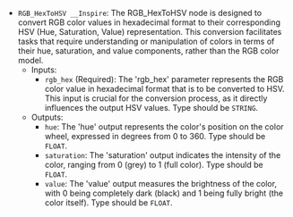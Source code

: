 - `RGB_HexToHSV __Inspire`: The RGB_HexToHSV node is designed to convert RGB color values in hexadecimal format to their corresponding HSV (Hue, Saturation, Value) representation. This conversion facilitates tasks that require understanding or manipulation of colors in terms of their hue, saturation, and value components, rather than the RGB color model.
    - Inputs:
        - `rgb_hex` (Required): The 'rgb_hex' parameter represents the RGB color value in hexadecimal format that is to be converted to HSV. This input is crucial for the conversion process, as it directly influences the output HSV values. Type should be `STRING`.
    - Outputs:
        - `hue`: The 'hue' output represents the color's position on the color wheel, expressed in degrees from 0 to 360. Type should be `FLOAT`.
        - `saturation`: The 'saturation' output indicates the intensity of the color, ranging from 0 (grey) to 1 (full color). Type should be `FLOAT`.
        - `value`: The 'value' output measures the brightness of the color, with 0 being completely dark (black) and 1 being fully bright (the color itself). Type should be `FLOAT`.
